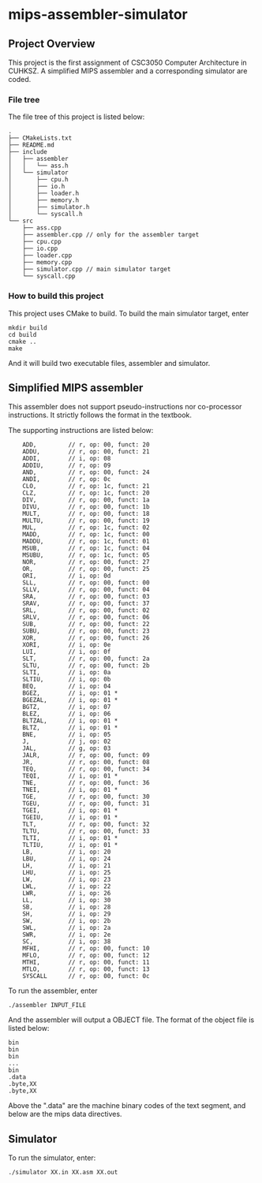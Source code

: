 # mips-assembler-simulator

## Project Overview

This project is the first assignment of CSC3050 Computer Architecture in CUHKSZ. A simplified MIPS assembler and a corresponding simulator are coded.

### File tree
The file tree of this project is listed below:
```
.
├── CMakeLists.txt
├── README.md
├── include
│   ├── assembler
│   │   └── ass.h 
│   └── simulator
│       ├── cpu.h
│       ├── io.h
│       ├── loader.h
│       ├── memory.h
│       ├── simulator.h
│       └── syscall.h
└── src
    ├── ass.cpp
    ├── assembler.cpp // only for the assembler target 
    ├── cpu.cpp
    ├── io.cpp
    ├── loader.cpp
    ├── memory.cpp
    ├── simulator.cpp // main simulator target
    └── syscall.cpp
```
### How to build this project
This project uses CMake to build. To build the main simulator target, enter
```
mkdir build
cd build
cmake ..
make
```
And it will build two executable files, assembler and simulator.


## Simplified MIPS assembler
This assembler does not support pseudo-instructions nor co-processor instructions. It strictly follows the format in the textbook.

The supporting instructions are listed below:
```
    ADD,         // r, op: 00, funct: 20
    ADDU,        // r, op: 00, funct: 21
    ADDI,        // i, op: 08
    ADDIU,       // r, op: 09
    AND,         // r, op: 00, funct: 24
    ANDI,        // r, op: 0c
    CLO,         // r, op: 1c, funct: 21
    CLZ,         // r, op: 1c, funct: 20
    DIV,         // r, op: 00, funct: 1a
    DIVU,        // r, op: 00, funct: 1b
    MULT,        // r, op: 00, funct: 18
    MULTU,       // r, op: 00, funct: 19
    MUL,         // r, op: 1c, funct: 02
    MADD,        // r, op: 1c, funct: 00
    MADDU,       // r, op: 1c, funct: 01
    MSUB,        // r, op: 1c, funct: 04
    MSUBU,       // r, op: 1c, funct: 05
    NOR,         // r, op: 00, funct: 27
    OR,          // r, op: 00, funct: 25
    ORI,         // i, op: 0d
    SLL,         // r, op: 00, funct: 00
    SLLV,        // r, op: 00, funct: 04
    SRA,         // r, op: 00, funct: 03
    SRAV,        // r, op: 00, funct: 37
    SRL,         // r, op: 00, funct: 02
    SRLV,        // r, op: 00, funct: 06
    SUB,         // r, op: 00, funct: 22
    SUBU,        // r, op: 00, funct: 23
    XOR,         // r, op: 00, funct: 26
    XORI,        // i, op: 0e
    LUI,         // i, op: 0f
    SLT,         // r, op: 00, funct: 2a
    SLTU,        // r, op: 00, funct: 2b
    SLTI,        // i, op: 0a
    SLTIU,       // i, op: 0b
    BEQ,         // i, op: 04
    BGEZ,        // i, op: 01 *
    BGEZAL,      // i, op: 01 *
    BGTZ,        // i, op: 07
    BLEZ,        // i, op: 06
    BLTZAL,      // i, op: 01 *
    BLTZ,        // i, op: 01 *
    BNE,         // i, op: 05
    J,           // j, op: 02
    JAL,         // g, op: 03
    JALR,        // r, op: 00, funct: 09
    JR,          // r, op: 00, funct: 08
    TEQ,         // r, op: 00, funct: 34
    TEQI,        // i, op: 01 *
    TNE,         // r, op: 00, funct: 36
    TNEI,        // i, op: 01 *
    TGE,         // r, op: 00, funct: 30
    TGEU,        // r, op: 00, funct: 31
    TGEI,        // i, op: 01 *
    TGEIU,       // i, op: 01 *
    TLT,         // r, op: 00, funct: 32
    TLTU,        // r, op: 00, funct: 33
    TLTI,        // i, op: 01 *
    TLTIU,       // i, op: 01 *
    LB,          // i, op: 20
    LBU,         // i, op: 24
    LH,          // i, op: 21
    LHU,         // i, op: 25
    LW,          // i, op: 23
    LWL,         // i, op: 22
    LWR,         // i, op: 26
    LL,          // i, op: 30
    SB,          // i, op: 28
    SH,          // i, op: 29
    SW,          // i, op: 2b
    SWL,         // i, op: 2a
    SWR,         // i, op: 2e
    SC,          // i, op: 38
    MFHI,        // r, op: 00, funct: 10
    MFLO,        // r, op: 00, funct: 12
    MTHI,        // r, op: 00, funct: 11
    MTLO,        // r, op: 00, funct: 13
    SYSCALL      // r, op: 00, funct: 0c
```
To run the assembler, enter
```
./assembler INPUT_FILE
```
And the assembler will output a OBJECT file. The format of the object file
is listed below:
```
bin
bin
bin
...
bin
.data
.byte,XX
.byte,XX
```
Above the ".data" are the machine binary codes of the text segment, and below are the mips data
directives.
## Simulator
To run the simulator, enter:
```
./simulator XX.in XX.asm XX.out
```


